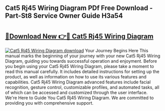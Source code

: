 ## Cat5 Rj45 Wiring Diagram PDf Free Download - Part-St8 Service Owner Guide H3a54

# <h2><a href="http://dfjteqp.blite.top/?on=Cat5+Rj45+Wiring+Diagram">🔗Download New 👉🔴 Cat5 Rj45 Wiring Diagram</a></h2>

[![Cat5 Rj45 Wiring Diagram download](https://i.imgur.com/lujVjoI.png)](http://dfjteqp.blite.top/?on=Cat5+Rj45+Wiring+Diagram)
Your Journey Begins Here This manual marks the beginning of your journey with your new Cat5 Rj45 Wiring Diagram, guiding you towards successful operation and enjoyment. Before you begin using your Cat5 Rj45 Wiring Diagram, please take a moment to read this manual carefully. It includes detailed instructions for setting up the product, as well as information on how to use its various features and capabilities. Cat5 Rj45 Wiring Diagram advanced features include facial recognition, gesture control, customizable profiles, and automated tasks, all of which can be accessed and customized through the user interface. We're Here to Guide You Cat5 Rj45 Wiring Diagram. We are committed to providing you with comprehensive support.
